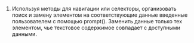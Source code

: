 1. Используя методы для навигации или селекторы, организовать поиск и замену <span/> элементом на соответствующие данные введенные пользователем с помощью prompt(). Заменить данные только тех <span/> элементом, чье текстовое содержимое совпадает с доступными данными.